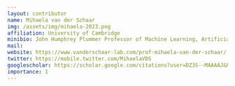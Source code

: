 ```yaml
---
layout: contributor
name: Mihaela van der Schaar
img: /assets/img/mihaela-2023.png
affiliation: University of Cambridge
minibio: John Humphrey Plummer Professor of Machine Learning, Artificial Intelligence and Medicine at the University of Cambridge and a Fellow at The Alan Turing Institute
mail: 
website: https://www.vanderschaar-lab.com/prof-mihaela-van-der-schaar/
twitter: https://mobile.twitter.com/MihaelaVDS
googlescholar: https://scholar.google.com/citations?user=DZ3S--MAAAAJ&hl=en
importance: 1
---
```

